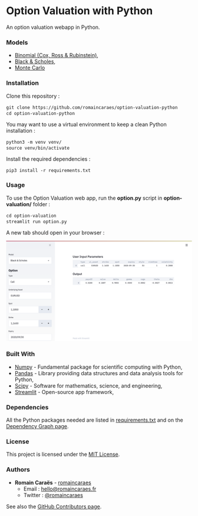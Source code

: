 # Option Valuation with Python

An option valuation webapp in Python.

### Models

- [Binomial (Cox, Ross & Rubinstein)](https://github.com/romaincaraes/option-valuation-python/blob/master/option-valuation/models/binomial.py),
- [Black & Scholes](https://github.com/romaincaraes/option-valuation-python/blob/master/option-valuation/models/blackscholes.py),
- [Monte Carlo](https://github.com/romaincaraes/option-valuation-python/blob/master/option-valuation/models/montecarlo.py)


### Installation

Clone this repository :

	git clone https://github.com/romaincaraes/option-valuation-python
	cd option-valuation-python
	
You may want to use a virtual environment to keep a clean Python installation :

	python3 -m venv venv/
	source venv/bin/activate

Install the required dependencies :

	pip3 install -r requirements.txt
	
### Usage

To use the Option Valuation web app, run the __option.py__ script in __option-valuation/__ folder : 

	cd option-valuation
	streamlit run option.py

A new tab should open in your browser :

![Streamlit Web App Screenshot](img/screenshot.png)

### Built With

- [Numpy](https://numpy.org/) - Fundamental package for scientific computing with Python,
- [Pandas](https://pandas.pydata.org/) - Library providing data structures and data analysis tools for Python,
- [Scipy](https://scipy.org/) - Software for mathematics, science, and engineering,
- [Streamlit](https://streamlit.io) - Open-source app framework,

### Dependencies

All the Python packages needed are listed in [requirements.txt](https://github.com/romaincaraes/option-valuation-python/blob/master/requirements.txt) and on the [Dependency Graph page](https://github.com/romaincaraes/option-valuation-python/network/dependencies).


### License

This project is licensed under the [MIT License](https://github.com/romaincaraes/option-valuation-python/blob/master/LICENSE).


### Authors

- **Romain Caraës** - [romaincaraes](https://github.com/romaincaraes)
	- Email : [hello@romaincaraes.fr](mailto:hello@romaincaraes.fr)
	- Twitter : [@romaincaraes](https://twitter.com/romaincaraes)

See also the [GitHub Contributors page](https://github.com/romaincaraes/option-valuation-python/graphs/contributors).
